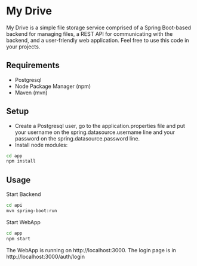 # My Drive

My Drive is a simple file storage service comprised of a Spring Boot-based backend for managing files, a REST API for communicating with the backend, and a user-friendly web application.
Feel free to use this code in your projects.

## Requirements 
- Postgresql
- Node Package Manager (npm)
- Maven (mvn)

## Setup
- Create a Postgresql user, go to the application.properties file and put your username on the spring.datasource.username line and your password on the spring.datasource.password line.
- Install node modules:
```bash
cd app
npm install 
```

## Usage

Start Backend
```bash
cd api
mvn spring-boot:run 
```

Start WebApp
```bash
cd app
npm start
```

The WebApp is running on http://localhost:3000. The login page is in http://localhost:3000/auth/login
